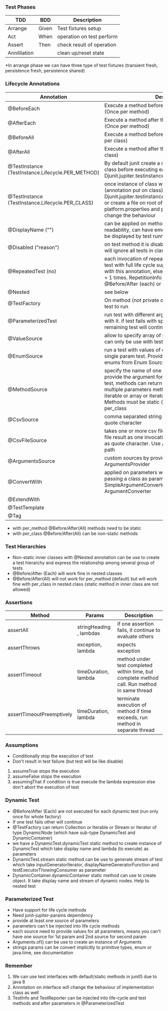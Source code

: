 ### Test Phases
TDD | BDD | Description
--- | --- | -----------
Arrange | Given | Test fixtures setup
Act | When | operation on test perform
Assert | Then | check result of operation
Annililation | | clean up/reset state

*In arrange phase we can have three type of test fixtures (transient fresh, persistence fresh, persistence shared)

### Lifecycle Annotations
Annotation | Description
---------- | -----------
@BeforeEach | Execute a method before the execution of each test (Once per method)
@AfterEach | Execute a method after the execution of each test (Once per method)
@BeforeAll | Execute a method before the all test executed (Once per class)
@AfterAll | Execute a method after the all test executed (Once per class)
@TestInstance (TestInstance.Lifecycle.PER_METHOD) | By default junit create a new instance of each test class before executing each test method or -Djunit.jupiter.testinstance.lifecycle.default=per_method
@TestInstance (TestInstance.Lifecycle.PER_CLASS) | once instance of class will use to run all the test (annotation put on class) or -Djunit.jupiter.testinstance.lifecycle.default=per_class or create a file on root of class path with name junit-platform.properties and put these properties there to change the behaviour
@DisplayName ("") | can be applied on method or class, increase readability, can have emoji and special characters, to be displayed by test runners
@Disabled ("reason") | on test method it is disable single test and on class it will ignore all tests in class
@RepeatedTest (no) | each invocation of repeated test behave like a regular test with full life cycle support. No need to put @Test with this annotation, else junit will execute repeated no + 1 times. RepetitionInfo can be injected by junit in @Before/After (each) or in test method
@Nested | see below
@TestFactory | On method (not private or static). Generates dynamic test to run
@ParameterizedTest | run test with different arguments, @Test will not use with it. if test fails with specific argument then remaining test will continue to evaluate
@ValueSource | allow to specify array of primitive / string type data and can only be use with test with single parameter
@EnumSource | run a test with values of enum, can only be use with single param test. Provide different filter to get specific enums from Enum Source
@MethodSource | specify the name of one or more methods which will provide the argument for the test. For single param test, methods can return stream of primitive/String. For multiple parameters method should return stream or iterable or array or iterator of type Arguments. Methods must be static (can be private) or use per_class
@CsvSource | comma separated string literals, uses single quote as quote character
@CsvFileSource | takes one or more csv file from class path. each line of file result as one invocation of test uses double quote as quote character. Use / to get file from  root of class path
@ArgumentsSource | custom sources by providing a class which implement ArgumentsProvider
@ConvertWith | applied on parameters which you want to convert, passing a class as parameter which extends SimpleArgumentConverter or implement ArgumentConverter
@ExtendWith | 
@TestTemplate | 
@Tag | 

* with per_method @Before/After(All) methods need to be static
* with per_class @Before/After(All) can be non-static methods

### Test Hierarchies
* Non-static inner classes with @Nested annotation can be use to create a test hierarchy and express the relationship among several group of tests
* @Before/After (Each) will work fine in nested classes
* @Before/After(All) will not work for per_method (default) but will work fine with per_class in nested class {static method in inner class are not allowed}

### Assertions
Method | Params | Description
------ | ------ | -----------
assertAll | stringHeading , lambdas | if one assertion fails, it continue to evaluate others
assertThrows | exception, lambda | expects exception
assertTimeout | timeDuration, lambda | method under test completed within time, but complete method call. Run method in same thread
assertTimeoutPreemptively | timeDuration, lambda | terminate execution of method if time exceeds, run method in separate thread

### Assumptions
* Conditionally stop the execution of test
* Don't result in test failure (but test will be like disable)
1. assumeTrue stops the execution
1. assumeFalse stops the execution
1. assumingThat if condition is true execute the lambda expression else don't abort the execution of test

### Dynamic Test
* @Before/After (Each) are not executed for each dynamic test (run only once for whole factory)
* If one test fails other will continue
* @TestFactory can return Collection or Iterable or Stream or Iterator of type DynamicNode (which have sub-type DynamicTest and DynamicContainer)
* we have a DynamicTest.dynamicTest static method to create instance of DynamicTest which take display name and lambda (to execute) as parameters
* DynamicTest.stream static method can be use to generate stream of test which take inputGeneratorIterator, displayNameGeneratorFunction and testExecutorThowingConsumer as parameter
* DynamicContainer.dynamicContainer static method can use to create object. It take display name and stream of dynamic nodes. Help to nested test

### Parameterized Test
* Have support for life cycle methods
* Need junit-jupiter-params dependency
* provide at least one source of parameters
* parameters can't be injected into life cycle methods
* each source need to provide values for all parameters, means you can't have one source for 1st param and 2nd source for second param
* Arguments.of() can be use to create an instance of Arguments
* strings params can be convert implicitly to primitive types, enum or java.time, see documentation

### Remember
1. We can use test interfaces with default/static methods in junit5 due to java 8
1. Annotation on interface will change the behaviour of implementation class as well
1. TestInfo and TestReporter can be injected into life-cycle and test methods and after parameters in @ParameterizedTest
